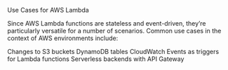 Use Cases for AWS Lambda

Since AWS Lambda functions are stateless and event-driven, they’re particularly versatile for a number of scenarios. Common use cases in the context of AWS environments include:

Changes to S3 buckets
DynamoDB tables
CloudWatch Events as triggers for Lambda functions
Serverless backends with API Gateway
